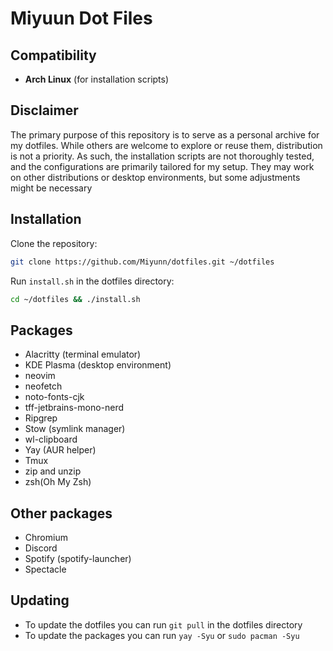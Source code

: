 # Miyuun Dot Files

## Compatibility

- **Arch Linux** (for installation scripts)

## Disclaimer

The primary purpose of this repository is to serve as a personal archive for my dotfiles. While others are welcome to explore or reuse them, distribution is not a priority. As such, the installation scripts are not thoroughly tested, and the configurations are primarily tailored for my setup. They may work on other distributions or desktop environments, but some adjustments might be necessary

## Installation

Clone the repository:

```sh
git clone https://github.com/Miyunn/dotfiles.git ~/dotfiles
```

Run `install.sh` in the dotfiles directory:

```sh
cd ~/dotfiles && ./install.sh
```

## Packages

- Alacritty (terminal emulator)
- KDE Plasma (desktop environment)
- neovim
- neofetch
- noto-fonts-cjk
- tff-jetbrains-mono-nerd
- Ripgrep
- Stow (symlink manager)
- wl-clipboard
- Yay (AUR helper)
- Tmux
- zip and unzip
- zsh(Oh My Zsh)

## Other packages

- Chromium
- Discord
- Spotify (spotify-launcher)
- Spectacle

## Updating

- To update the dotfiles you can run `git pull` in the dotfiles directory
- To update the packages you can run `yay -Syu` or `sudo pacman -Syu`
